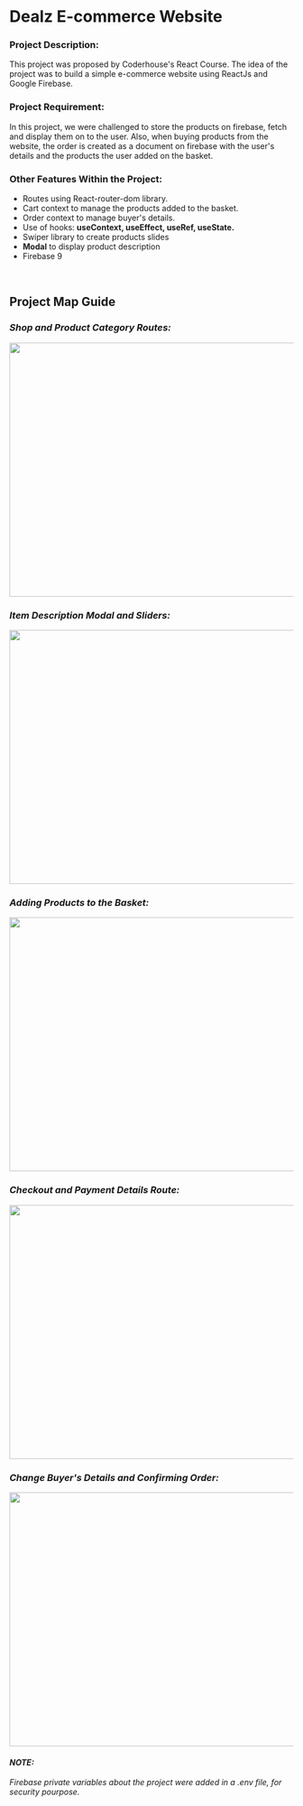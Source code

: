 <h1><strong>Dealz E-commerce Website</strong></h1>

<h3>Project Description:</h3>
<p>This project was proposed by Coderhouse's React Course. The idea of the project was to build a simple e-commerce website using ReactJs and Google Firebase.</p>

<h3>Project Requirement:</h3>
<p>In this project, we were challenged to store the products on firebase, fetch and display them on to the user. Also, when buying products from the website, the order is created as a document on firebase with the user's details and the products the user added on the basket.</p>

<h3>Other Features Within the Project:</h3>
<ul>
  <li>Routes using React-router-dom library.</li>
  <li>Cart context to manage the products added to the basket.</li>
  <li>Order context to manage buyer's details.</li>
  <li>Use of hooks: <strong>useContext, useEffect, useRef, useState.</strong></li>
  <li>Swiper library to create products slides</li>
  <li><strong>Modal</strong> to display product description</li>
  <li>Firebase 9</li>
 </ul>
<br>

<h2>Project Map Guide</h2>
<h3><em>Shop and Product Category Routes:</em></h3>
<img src="https://user-images.githubusercontent.com/92530249/228703274-0d9a1723-344a-42f3-9528-79a1fc9be23d.gif" width="550" height="450"/>
<br>

<h3><em>Item Description Modal and Sliders:</em></h3>
<img src="https://user-images.githubusercontent.com/92530249/228703299-fcc384e3-624b-4e43-b1de-566392937cd9.gif" width="550" height="450"/>
<br>

<h3><em>Adding Products to the Basket:</em></h3>
<img src="https://user-images.githubusercontent.com/92530249/228703261-634c1f61-599f-4957-af08-836c710e6076.gif" width="550" height="450"/>
<br>

<h3><em>Checkout and Payment Details Route:</em></h3>
<img src="https://user-images.githubusercontent.com/92530249/228703295-7ddfa7fc-61c0-4700-ac53-bfafb13d2c78.gif" width="550" height="450"/>
<br>

<h3><em>Change Buyer's Details and Confirming Order:</em></h3>
<img src="https://user-images.githubusercontent.com/92530249/228703288-de3ad43d-04aa-44a8-803f-055754696a40.gif" width="550" height="450"/>
<br>
 
<h4><strong><em>NOTE:</em></strong></h4>
<p><em>Firebase private variables about the project were added in a .env file, for security pourpose. </em></p>
  
